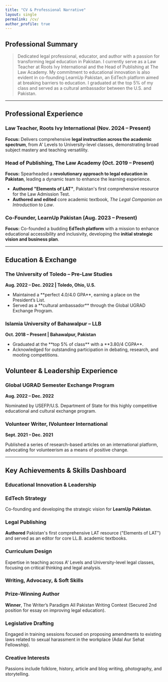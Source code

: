```yaml
---
title: "CV & Professional Narrative"
layout: single
permalink: /cv/
author_profile: true
---
```


## Professional Summary

> Dedicated legal professional, educator, and author with a passion for transforming legal education in Pakistan. I currently serve as a Law Teacher at Roots Ivy International and the Head of Publishing at The Law Academy. My commitment to educational innovation is also evident in co-founding LearnUp Pakistan, an EdTech platform aimed at breaking barriers to education. I graduated at the top 5% of my class and served as a cultural ambassador between the U.S. and Pakistan.

***

## Professional Experience

### Law Teacher, Roots Ivy International (Nov. 2024 – Present)
**Focus:** Delivers comprehensive **legal instruction across the academic spectrum**, from A' Levels to University-level classes, demonstrating broad subject mastery and teaching versatility.

### Head of Publishing, The Law Academy (Oct. 2019 – Present)
**Focus:** Spearheaded a **revolutionary approach to legal education in Pakistan**, leading a dynamic team to enhance the learning experience.
* **Authored** **"Elements of LAT"**, Pakistan's first comprehensive resource for the Law Admission Test.
* **Authored and edited** core academic textbook, *The Legal Companion on Introduction to Law*.

### Co-Founder, LearnUp Pakistan (Aug. 2023 – Present)
**Focus:** Co-founded a budding **EdTech platform** with a mission to enhance educational accessibility and inclusivity, developing the **initial strategic vision and business plan**.

***

## Education & Exchange

<div class="feature__wrapper">
    <div class="feature__item">
        <h3 class="feature__title">The University of Toledo – Pre-Law Studies</h3>
        <p><strong>Aug. 2022 – Dec. 2022 | Toledo, Ohio, U.S.</strong></p>
        <ul>
            <li>Maintained a **perfect 4.0/4.0 GPA**, earning a place on the President’s List.</li>
            <li>Served as a **cultural ambassador** through the Global UGRAD Exchange Program.</li>
        </ul>
    </div>
    <div class="feature__item">
        <h3 class="feature__title">Islamia University of Bahawalpur – LLB</h3>
        <p><strong>Oct. 2018 – Present | Bahawalpur, Pakistan</strong></p>
        <ul>
            <li>Graduated at the **top 5% of class** with a **3.80/4 CGPA**.</li>
            <li>Acknowledged for outstanding participation in debating, research, and mooting competitions.</li>
        </ul>
    </div>
</div>

## Volunteer & Leadership Experience

<div class="feature__wrapper">
    <div class="feature__item">
        <h3 class="feature__title">Global UGRAD Semester Exchange Program</h3>
        <p><strong>Aug. 2022 – Dec. 2022</strong></p>
        <p>Nominated by USEFP/U.S. Department of State for this highly competitive educational and cultural exchange program.</p>
    </div>
    <div class="feature__item">
        <h3 class="feature__title">Volunteer Writer, IVolunteer International</h3>
        <p><strong>Sept. 2021 – Dec. 2021</strong></p>
        <p>Published a series of research-based articles on an international platform, advocating for volunteerism as a means of positive change.</p>
    </div>
</div>

***

## Key Achievements & Skills Dashboard

### Educational Innovation & Leadership

<div class="feature__wrapper">
    <div class="feature__item">
        <h3 class="feature__title">EdTech Strategy</h3>
        <p>Co-founding and developing the strategic vision for <b>LearnUp Pakistan</b>.</p>
    </div>
    <div class="feature__item">
        <h3 class="feature__title">Legal Publishing</h3>
        <p><b>Authored</b> Pakistan's first comprehensive LAT resource ("Elements of LAT") and served as an editor for core LL.B. academic textbooks.</p>
    </div>
    <div class="feature__item">
        <h3 class="feature__title">Curriculum Design</h3>
        <p>Expertise in teaching across A' Levels and University-level legal classes, focusing on critical thinking and legal analysis.</p>
    </div>
</div>

### Writing, Advocacy, & Soft Skills

<div class="feature__wrapper">
    <div class="feature__item">
        <h3 class="feature__title">Prize-Winning Author</h3>
        <p><b>Winner</b>, The Writer’s Paradigm All Pakistan Writing Contest (Secured 2nd position for essay on improving legal education).</p>
    </div>
    <div class="feature__item">
        <h3 class="feature__title">Legislative Drafting</h3>
        <p>Engaged in training sessions focused on proposing amendments to existing laws related to sexual harassment in the workplace (Adal Aur Sehat Fellowship).</p>
    </div>
    <div class="feature__item">
        <h3 class="feature__title">Creative Interests</h3>
        <p>Passions include folklore, history, article and blog writing, photography, and storytelling.</p>
    </div>
</div>
